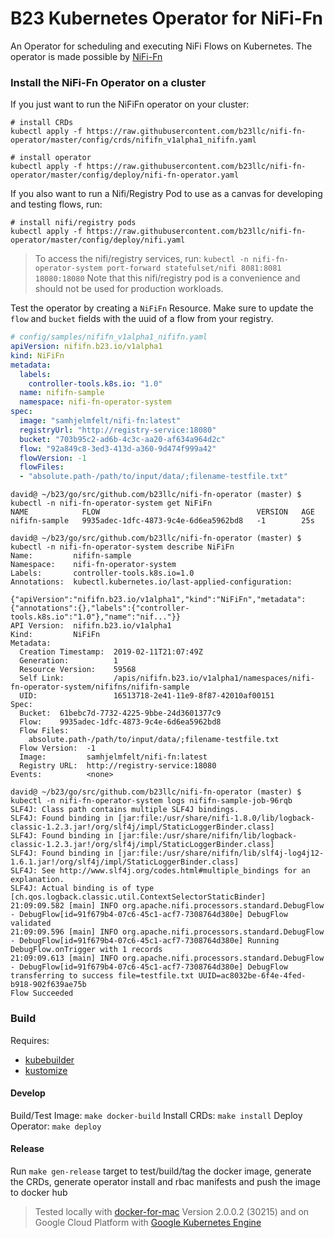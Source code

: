 # B23 Kubernetes Operator for NiFi-Fn #
An Operator for scheduling and executing NiFi Flows on Kubernetes. The operator is made possible by [NiFi-Fn](https://github.com/apache/nifi/pull/3241)

### Install the NiFi-Fn Operator on a cluster ###

If you just want to run the NiFiFn operator on your cluster:

```shell
# install CRDs
kubectl apply -f https://raw.githubusercontent.com/b23llc/nifi-fn-operator/master/config/crds/nififn_v1alpha1_nififn.yaml

# install operator
kubectl apply -f https://raw.githubusercontent.com/b23llc/nifi-fn-operator/master/config/deploy/nifi-fn-operator.yaml
```

If you also want to run a Nifi/Registry Pod to use as a canvas for developing and testing flows, run:

```shell
# install nifi/registry pods
kubectl apply -f https://raw.githubusercontent.com/b23llc/nifi-fn-operator/master/config/deploy/nifi.yaml
```

> To access the nifi/registry services, run: `kubectl -n nifi-fn-operator-system port-forward statefulset/nifi 8081:8081 18080:18080`
Note that this nifi/registry pod is a convenience and should not be used for production workloads.

Test the operator by creating a `NiFiFn` Resource. Make sure to update the `flow` and `bucket` fields
with the uuid of a flow from your registry.

```yaml
# config/samples/nififn_v1alpha1_nififn.yaml
apiVersion: nififn.b23.io/v1alpha1
kind: NiFiFn
metadata:
  labels:
    controller-tools.k8s.io: "1.0"
  name: nififn-sample
  namespace: nifi-fn-operator-system
spec:
  image: "samhjelmfelt/nifi-fn:latest"
  registryUrl: "http://registry-service:18080"
  bucket: "703b95c2-ad6b-4c3c-aa20-af634a964d2c"
  flow: "92a849c8-3ed3-413d-a360-9d474f999a42"
  flowVersion: -1
  flowFiles:
  - "absolute.path-/path/to/input/data/;filename-testfile.txt"
```

```shell
david@ ~/b23/go/src/github.com/b23llc/nifi-fn-operator (master) $ kubectl -n nifi-fn-operator-system get NiFiFn
NAME            FLOW                                   VERSION   AGE
nififn-sample   9935adec-1dfc-4873-9c4e-6d6ea5962bd8   -1        25s

david@ ~/b23/go/src/github.com/b23llc/nifi-fn-operator (master) $ kubectl -n nifi-fn-operator-system describe NiFiFn
Name:         nififn-sample
Namespace:    nifi-fn-operator-system
Labels:       controller-tools.k8s.io=1.0
Annotations:  kubectl.kubernetes.io/last-applied-configuration:
                {"apiVersion":"nififn.b23.io/v1alpha1","kind":"NiFiFn","metadata":{"annotations":{},"labels":{"controller-tools.k8s.io":"1.0"},"name":"nif..."}}
API Version:  nififn.b23.io/v1alpha1
Kind:         NiFiFn
Metadata:
  Creation Timestamp:  2019-02-11T21:07:49Z
  Generation:          1
  Resource Version:    59568
  Self Link:           /apis/nififn.b23.io/v1alpha1/namespaces/nifi-fn-operator-system/nififns/nififn-sample
  UID:                 16513718-2e41-11e9-8f87-42010af00151
Spec:
  Bucket:  61bebc7d-7732-4225-9bbe-24d3601377c9
  Flow:    9935adec-1dfc-4873-9c4e-6d6ea5962bd8
  Flow Files:
    absolute.path-/path/to/input/data/;filename-testfile.txt
  Flow Version:  -1
  Image:         samhjelmfelt/nifi-fn:latest
  Registry URL:  http://registry-service:18080
Events:          <none>

david@ ~/b23/go/src/github.com/b23llc/nifi-fn-operator (master) $ kubectl -n nifi-fn-operator-system logs nififn-sample-job-96rqb
SLF4J: Class path contains multiple SLF4J bindings.
SLF4J: Found binding in [jar:file:/usr/share/nifi-1.8.0/lib/logback-classic-1.2.3.jar!/org/slf4j/impl/StaticLoggerBinder.class]
SLF4J: Found binding in [jar:file:/usr/share/nififn/lib/logback-classic-1.2.3.jar!/org/slf4j/impl/StaticLoggerBinder.class]
SLF4J: Found binding in [jar:file:/usr/share/nififn/lib/slf4j-log4j12-1.6.1.jar!/org/slf4j/impl/StaticLoggerBinder.class]
SLF4J: See http://www.slf4j.org/codes.html#multiple_bindings for an explanation.
SLF4J: Actual binding is of type [ch.qos.logback.classic.util.ContextSelectorStaticBinder]
21:09:09.582 [main] INFO org.apache.nifi.processors.standard.DebugFlow - DebugFlow[id=91f679b4-07c6-45c1-acf7-7308764d380e] DebugFlow validated
21:09:09.596 [main] INFO org.apache.nifi.processors.standard.DebugFlow - DebugFlow[id=91f679b4-07c6-45c1-acf7-7308764d380e] Running DebugFlow.onTrigger with 1 records
21:09:09.613 [main] INFO org.apache.nifi.processors.standard.DebugFlow - DebugFlow[id=91f679b4-07c6-45c1-acf7-7308764d380e] DebugFlow transferring to success file=testfile.txt UUID=ac8032be-6f4e-4fed-b918-902f639ae75b
Flow Succeeded
```

### Build ###

Requires:
- [kubebuilder](https://book.kubebuilder.io/getting_started/what_is_kubebuilder.html)
- [kustomize](https://github.com/kubernetes-sigs/kustomize)

#### Develop ####

Build/Test Image: `make docker-build`
Install CRDs: `make install`
Deploy Operator: `make deploy`

#### Release ####

Run `make gen-release` target to test/build/tag the docker image, generate the CRDs, generate operator install and rbac manifests and push the image to docker hub

> Tested locally with [docker-for-mac](https://docs.docker.com/v17.12/docker-for-mac/install/) Version 2.0.0.2 (30215)
and on Google Cloud Platform with [Google Kubernetes Engine](https://cloud.google.com/kubernetes-engine/)
